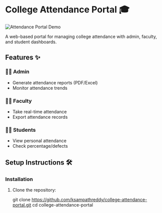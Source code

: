 # College Attendance Portal 🎓

![Attendance Portal Demo](http://drkist.infinityfreeapp.com/) <!-- Add a demo GIF if available -->

A web-based portal for managing college attendance with admin, faculty, and student dashboards.

## Features ✨

### 👨‍💼 Admin
- Generate attendance reports (PDF/Excel)
- Monitor attendance trends

### 👩‍🏫 Faculty
- Take real-time attendance 
- Export attendance records

### 🧑‍🎓 Students
- View personal attendance
- Check percentage/defects


## Setup Instructions 🛠️


### Installation
1. Clone the repository:

   git clone https://github.com/ksampathreddy/college-attendance-portal.git
   cd college-attendance-portal
